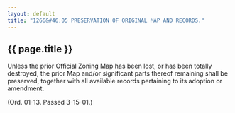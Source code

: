 ```yaml
---
layout: default 
title: "1266&#46;05 PRESERVATION OF ORIGINAL MAP AND RECORDS."
---
```


{{ page.title }}
----------------

Unless the prior Official Zoning Map has been lost, or has been totally
destroyed, the prior Map and/or significant parts thereof remaining
shall be preserved, together with all available records pertaining to
its adoption or amendment.

(Ord. 01-13. Passed 3-15-01.)
